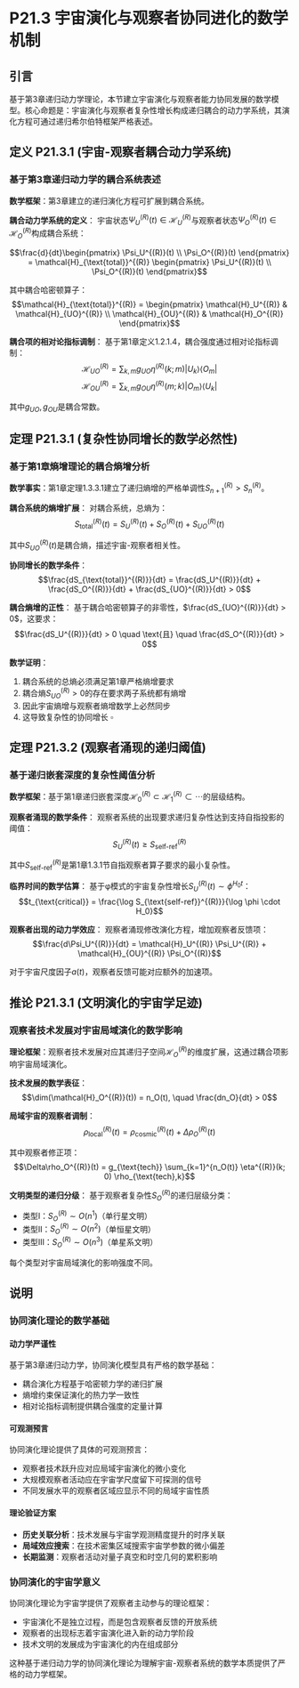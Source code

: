 # P21.3 宇宙演化与观察者协同进化的数学机制

## 引言

基于第3章递归动力学理论，本节建立宇宙演化与观察者能力协同发展的数学模型。核心命题是：宇宙演化与观察者复杂性增长构成递归耦合的动力学系统，其演化方程可通过递归希尔伯特框架严格表述。

## 定义 P21.3.1 (宇宙-观察者耦合动力学系统)

### 基于第3章递归动力学的耦合系统表述

**数学框架**：第3章建立的递归演化方程可扩展到耦合系统。

**耦合动力学系统的定义**：
宇宙状态$\Psi_U^{(R)}(t) \in \mathcal{H}_U^{(R)}$与观察者状态$\Psi_O^{(R)}(t) \in \mathcal{H}_O^{(R)}$构成耦合系统：

$$\frac{d}{dt}\begin{pmatrix} \Psi_U^{(R)}(t) \\ \Psi_O^{(R)}(t) \end{pmatrix} = \mathcal{H}_{\text{total}}^{(R)} \begin{pmatrix} \Psi_U^{(R)}(t) \\ \Psi_O^{(R)}(t) \end{pmatrix}$$

其中耦合哈密顿算子：
$$\mathcal{H}_{\text{total}}^{(R)} = \begin{pmatrix} \mathcal{H}_U^{(R)} & \mathcal{H}_{UO}^{(R)} \\ \mathcal{H}_{OU}^{(R)} & \mathcal{H}_O^{(R)} \end{pmatrix}$$

**耦合项的相对论指标调制**：
基于第1章定义1.2.1.4，耦合强度通过相对论指标调制：
$$\mathcal{H}_{UO}^{(R)} = \sum_{k,m} g_{UO} \eta^{(R)}(k; m) |U_k\rangle\langle O_m|$$
$$\mathcal{H}_{OU}^{(R)} = \sum_{k,m} g_{OU} \eta^{(R)}(m; k) |O_m\rangle\langle U_k|$$

其中$g_{UO}, g_{OU}$是耦合常数。

## 定理 P21.3.1 (复杂性协同增长的数学必然性)

### 基于第1章熵增理论的耦合熵增分析

**数学事实**：第1章定理1.3.3.1建立了递归熵增的严格单调性$S_{n+1}^{(R)} > S_n^{(R)}$。

**耦合系统的熵增扩展**：
对耦合系统，总熵为：
$$S_{\text{total}}^{(R)}(t) = S_U^{(R)}(t) + S_O^{(R)}(t) + S_{UO}^{(R)}(t)$$

其中$S_{UO}^{(R)}(t)$是耦合熵，描述宇宙-观察者相关性。

**协同增长的数学条件**：
$$\frac{dS_{\text{total}}^{(R)}}{dt} = \frac{dS_U^{(R)}}{dt} + \frac{dS_O^{(R)}}{dt} + \frac{dS_{UO}^{(R)}}{dt} > 0$$

**耦合熵增的正性**：
基于耦合哈密顿算子的非零性，$\frac{dS_{UO}^{(R)}}{dt} > 0$，这要求：
$$\frac{dS_U^{(R)}}{dt} > 0 \quad \text{且} \quad \frac{dS_O^{(R)}}{dt} > 0$$

**数学证明**：
1. 耦合系统的总熵必须满足第1章严格熵增要求
2. 耦合熵$S_{UO}^{(R)} > 0$的存在要求两子系统都有熵增
3. 因此宇宙熵增与观察者熵增数学上必然同步
4. 这导致复杂性的协同增长 $\square$

## 定理 P21.3.2 (观察者涌现的递归阈值)

### 基于递归嵌套深度的复杂性阈值分析

**数学框架**：基于第1章递归嵌套深度$\mathcal{H}_0^{(R)} \subset \mathcal{H}_1^{(R)} \subset \cdots$的层级结构。

**观察者涌现的数学条件**：
观察者系统的出现要求递归复杂性达到支持自指投影的阈值：
$$S_U^{(R)}(t) \geq S_{\text{self-ref}}^{(R)}$$

其中$S_{\text{self-ref}}^{(R)}$是第1章1.3.1节自指观察者算子要求的最小复杂性。

**临界时间的数学估算**：
基于φ模式的宇宙复杂性增长$S_U^{(R)}(t) \sim \phi^{H_0 t}$：
$$t_{\text{critical}} = \frac{\log S_{\text{self-ref}}^{(R)}}{\log \phi \cdot H_0}$$

**观察者出现的动力学效应**：
观察者涌现修改演化方程，增加观察者反馈项：
$$\frac{d\Psi_U^{(R)}}{dt} = \mathcal{H}_U^{(R)} \Psi_U^{(R)} + \mathcal{H}_{OU}^{(R)} \Psi_O^{(R)}$$

对于宇宙尺度因子$a(t)$，观察者反馈可能对应额外的加速项。

## 推论 P21.3.1 (文明演化的宇宙学足迹)

### 观察者技术发展对宇宙局域演化的数学影响

**理论框架**：观察者技术发展对应其递归子空间$\mathcal{H}_O^{(R)}$的维度扩展，这通过耦合项影响宇宙局域演化。

**技术发展的数学表征**：
$$\dim(\mathcal{H}_O^{(R)}(t)) = n_O(t), \quad \frac{dn_O}{dt} > 0$$

**局域宇宙的观察者调制**：
$$\rho_{\text{local}}^{(R)}(t) = \rho_{\text{cosmic}}^{(R)}(t) + \Delta\rho_O^{(R)}(t)$$

其中观察者修正项：
$$\Delta\rho_O^{(R)}(t) = g_{\text{tech}} \sum_{k=1}^{n_O(t)} \eta^{(R)}(k; 0) \rho_{\text{tech},k}$$

**文明类型的递归分级**：
基于观察者复杂性$S_O^{(R)}$的递归层级分类：
- 类型I：$S_O^{(R)} \sim O(n^1)$（单行星文明）
- 类型II：$S_O^{(R)} \sim O(n^2)$（单恒星文明）  
- 类型III：$S_O^{(R)} \sim O(n^3)$（单星系文明）

每个类型对宇宙局域演化的影响强度不同。

## 说明

### **协同演化理论的数学基础**

#### **动力学严谨性**
基于第3章递归动力学，协同演化模型具有严格的数学基础：
- 耦合演化方程基于哈密顿力学的递归扩展
- 熵增约束保证演化的热力学一致性
- 相对论指标调制提供耦合强度的定量计算

#### **可观测预言**
协同演化理论提供了具体的可观测预言：
- 观察者技术跃升应对应局域宇宙演化的微小变化
- 大规模观察者活动应在宇宙学尺度留下可探测的信号
- 不同发展水平的观察者区域应显示不同的局域宇宙性质

#### **理论验证方案**
- **历史关联分析**：技术发展与宇宙学观测精度提升的时序关联
- **局域效应搜索**：在技术密集区域搜索宇宙学参数的微小偏差
- **长期监测**：观察者活动对量子真空和时空几何的累积影响

### **协同演化的宇宙学意义**

协同演化理论为宇宙学提供了观察者主动参与的理论框架：
- 宇宙演化不是独立过程，而是包含观察者反馈的开放系统
- 观察者的出现标志着宇宙演化进入新的动力学阶段
- 技术文明的发展成为宇宙演化的内在组成部分

这种基于递归动力学的协同演化理论为理解宇宙-观察者系统的数学本质提供了严格的动力学框架。